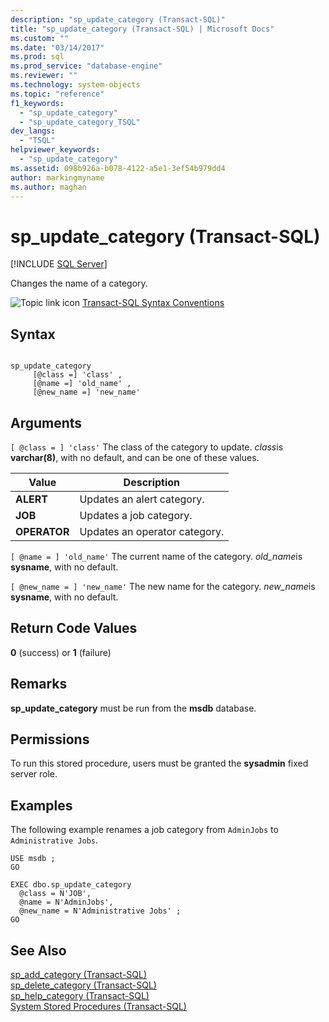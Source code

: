 ```yaml
---
description: "sp_update_category (Transact-SQL)"
title: "sp_update_category (Transact-SQL) | Microsoft Docs"
ms.custom: ""
ms.date: "03/14/2017"
ms.prod: sql
ms.prod_service: "database-engine"
ms.reviewer: ""
ms.technology: system-objects
ms.topic: "reference"
f1_keywords: 
  - "sp_update_category"
  - "sp_update_category_TSQL"
dev_langs: 
  - "TSQL"
helpviewer_keywords: 
  - "sp_update_category"
ms.assetid: 098b926a-b078-4122-a5e1-3ef54b979dd4
author: markingmyname
ms.author: maghan
---
```

# sp_update_category (Transact-SQL)
[!INCLUDE [SQL Server](../../includes/applies-to-version/sqlserver.md)]

  Changes the name of a category.  
  
 ![Topic link icon](../../database-engine/configure-windows/media/topic-link.gif "Topic link icon") [Transact-SQL Syntax Conventions](../../t-sql/language-elements/transact-sql-syntax-conventions-transact-sql.md)  
  
## Syntax  
  
```  
  
sp_update_category  
     [@class =] 'class' ,   
     [@name =] 'old_name' ,  
     [@new_name =] 'new_name'  
```  
  
## Arguments  
`[ @class = ] 'class'`
 The class of the category to update. *class*is **varchar(8)**, with no default, and can be one of these values.  
  
|Value|Description|  
|-----------|-----------------|  
|**ALERT**|Updates an alert category.|  
|**JOB**|Updates a job category.|  
|**OPERATOR**|Updates an operator category.|  
  
`[ @name = ] 'old_name'`
 The current name of the category. *old_name*is **sysname**, with no default.  
  
`[ @new_name = ] 'new_name'`
 The new name for the category. *new_name*is **sysname**, with no default.  
  
## Return Code Values  
 **0** (success) or **1** (failure)  
  
## Remarks  
 **sp_update_category** must be run from the **msdb** database.  
  
## Permissions  
 To run this stored procedure, users must be granted the **sysadmin** fixed server role.  
  
## Examples  
 The following example renames a job category from `AdminJobs` to `Administrative Jobs`.  
  
```  
USE msdb ;  
GO  
  
EXEC dbo.sp_update_category  
  @class = N'JOB',  
  @name = N'AdminJobs',  
  @new_name = N'Administrative Jobs' ;  
GO  
```  
  
## See Also  
 [sp_add_category &#40;Transact-SQL&#41;](../../relational-databases/system-stored-procedures/sp-add-category-transact-sql.md)   
 [sp_delete_category &#40;Transact-SQL&#41;](../../relational-databases/system-stored-procedures/sp-delete-category-transact-sql.md)   
 [sp_help_category &#40;Transact-SQL&#41;](../../relational-databases/system-stored-procedures/sp-help-category-transact-sql.md)   
 [System Stored Procedures &#40;Transact-SQL&#41;](../../relational-databases/system-stored-procedures/system-stored-procedures-transact-sql.md)  
  
  
